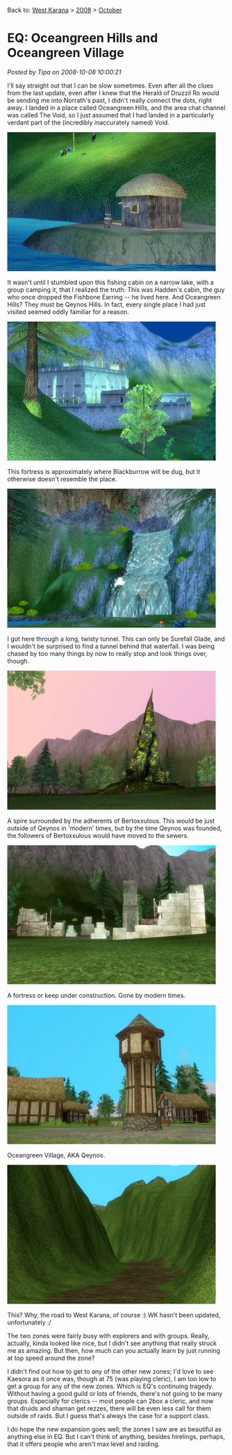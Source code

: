 Back to: [West Karana](/posts/westkarana.md) > [2008](/posts/2008/westkarana.md) > [October](./westkarana.md)
# EQ: Oceangreen Hills and Oceangreen Village

*Posted by Tipa on 2008-10-08 10:00:21*

I'll say straight out that I can be slow sometimes. Even after all the clues from the last update, even after I knew that the Herald of Druzzil Ro would be sending me into Norrath's past, I didn't really connect the dots, right away. I landed in a place called Oceangreen Hills, and the area chat channel was called The Void, so I just assumed that I had landed in a particularly verdant part of the (incredibly inaccurately named) Void.

![](../../../uploads/2008/10/eqgame-2008-10-07-23-48-01-47.jpg "eqgame-2008-10-07-23-48-01-47")

It wasn't until I stumbled upon this fishing cabin on a narrow lake, with a group camping it, that I realized the truth: This was Hadden's cabin, the guy who once dropped the Fishbone Earring -- he lived here. And Oceangreen Hills? They must be Qeynos Hills. In fact, every single place I had just visited seemed oddly familiar for a reason.

![](../../../uploads/2008/10/eqgame-2008-10-07-23-41-12-87.jpg "eqgame-2008-10-07-23-41-12-87")

This fortress is approximately where Blackburrow will be dug, but it otherwise doesn't resemble the place.

![](../../../uploads/2008/10/eqgame-2008-10-07-23-45-20-54.jpg "eqgame-2008-10-07-23-45-20-54")

I got here through a long, twisty tunnel. This can only be Surefall Glade, and I wouldn't be surprised to find a tunnel behind that waterfall. I was being chased by too many things by now to really stop and look things over, though.

![](../../../uploads/2008/10/eqgame-2008-10-07-23-50-44-88.jpg "eqgame-2008-10-07-23-50-44-88")

A spire surrounded by the adherents of Bertoxxulous. This would be just outside of Qeynos in 'modern' times, but by the time Qeynos was founded, the followers of Bertoxxulous would have moved to the sewers.

![](../../../uploads/2008/10/eqgame-2008-10-07-23-53-14-76.jpg "eqgame-2008-10-07-23-53-14-76")

A fortress or keep under construction. Gone by modern times.

![](../../../uploads/2008/10/eqgame-2008-10-08-00-15-30-61.jpg "eqgame-2008-10-08-00-15-30-61")

Oceangreen Village, AKA Qeynos.

![](../../../uploads/2008/10/eqgame-2008-10-08-00-19-04-99.jpg "eqgame-2008-10-08-00-19-04-99")

This? Why, the road to West Karana, of course :) WK hasn't been updated, unfortunately :/

The two zones were fairly busy with explorers and with groups. Really, actually, kinda looked like nice, but I didn't see anything that really struck me as amazing. But then, how much can you actually learn by just running at top speed around the zone?

I didn't find out how to get to any of the other new zones; I'd love to see Kaesora as it once was, though at 75 (was playing cleric), I am too low to get a group for any of the new zones. Which is EQ's continuing tragedy. Without having a good guild or lots of friends, there's not going to be many groups. Especially for clerics -- most people can 2box a cleric, and now that druids and shaman get rezzes, there will be even less call for them outside of raids. But I guess that's always the case for a support class.

I do hope the new expansion goes well; the zones I saw are as beautiful as anything else in EQ. But I can't think of anything, besides hirelings, perhaps, that it offers people who aren't max level and raiding.

